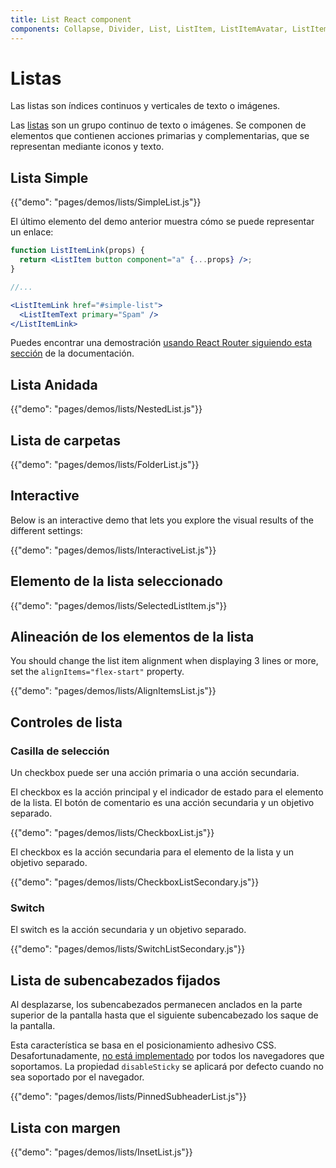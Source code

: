```yaml
---
title: List React component
components: Collapse, Divider, List, ListItem, ListItemAvatar, ListItemIcon, ListItemSecondaryAction, ListItemText, ListSubheader
---
```

# Listas

<p class="description">Las listas son índices continuos y verticales de texto o imágenes.</p>

Las [listas](https://material.io/design/components/lists.html) son un grupo continuo de texto o imágenes. Se componen de elementos que contienen acciones primarias y complementarias, que se representan mediante iconos y texto.

## Lista Simple

{{"demo": "pages/demos/lists/SimpleList.js"}}

El último elemento del demo anterior muestra cómo se puede representar un enlace:

```jsx
function ListItemLink(props) {
  return <ListItem button component="a" {...props} />;
}

//...

<ListItemLink href="#simple-list">
  <ListItemText primary="Spam" />
</ListItemLink>
```

Puedes encontrar una demostración [usando React Router siguiendo esta sección](/guides/composition/#react-router) de la documentación.

## Lista Anidada

{{"demo": "pages/demos/lists/NestedList.js"}}

## Lista de carpetas

{{"demo": "pages/demos/lists/FolderList.js"}}

## Interactive

Below is an interactive demo that lets you explore the visual results of the different settings:

{{"demo": "pages/demos/lists/InteractiveList.js"}}

## Elemento de la lista seleccionado

{{"demo": "pages/demos/lists/SelectedListItem.js"}}

## Alineación de los elementos de la lista

You should change the list item alignment when displaying 3 lines or more, set the `alignItems="flex-start"` property.

{{"demo": "pages/demos/lists/AlignItemsList.js"}}

## Controles de lista

### Casilla de selección

Un checkbox puede ser una acción primaria o una acción secundaria.

El checkbox es la acción principal y el indicador de estado para el elemento de la lista. El botón de comentario es una acción secundaria y un objetivo separado.

{{"demo": "pages/demos/lists/CheckboxList.js"}}

El checkbox es la acción secundaria para el elemento de la lista y un objetivo separado.

{{"demo": "pages/demos/lists/CheckboxListSecondary.js"}}

### Switch

El switch es la acción secundaria y un objetivo separado.

{{"demo": "pages/demos/lists/SwitchListSecondary.js"}}

## Lista de subencabezados fijados

Al desplazarse, los subencabezados permanecen anclados en la parte superior de la pantalla hasta que el siguiente subencabezado los saque de la pantalla.

Esta característica se basa en el posicionamiento adhesivo CSS. Desafortunadamente, [no está implementado](https://caniuse.com/#search=sticky) por todos los navegadores que soportamos. La propiedad `disableSticky` se aplicará por defecto cuando no sea soportado por el navegador.

{{"demo": "pages/demos/lists/PinnedSubheaderList.js"}}

## Lista con margen

{{"demo": "pages/demos/lists/InsetList.js"}}